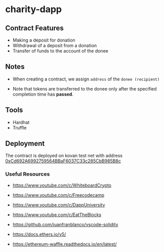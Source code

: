 # charity-dapp

## Contract Features

- Making a deposit for donation
- Withdrawal of a deposit from a donation
- Transfer of funds to the account of the donee


## Notes
- When creating a contract, we assign `address` of the `donee (recipient)`

- Note that tokens are transferred to the donee only after the specified completion time has **passed**.

## Tools

- Hardhat
- Truffle

## Deployment

The contract is deployed on kovan test net with address [0xCd692A6992759564BBaF6037C33c285CbB985B8c](https://kovan.etherscan.io/address/0xcd692a6992759564bbaf6037c33c285cbb985b8c)

### Useful Resources

- https://www.youtube.com/c/WhiteboardCrypto

- https://www.youtube.com/c/Freecodecamp

- https://www.youtube.com/c/DappUniversity

- https://www.youtube.com/c/EatTheBlocks

- https://github.com/juanfranblanco/vscode-solidity

- https://docs.ethers.io/v5/

- https://ethereum-waffle.readthedocs.io/en/latest/


